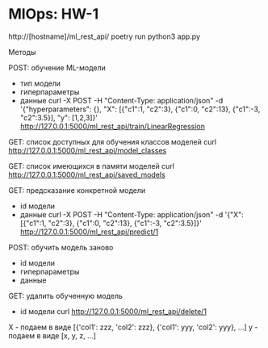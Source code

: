 # MlOps: HW-1

http://[hostname]/ml_rest_api/
poetry run python3 app.py

Методы

POST: обучение ML-модели
- тип модели
- гиперпараметры
- данные
curl -X POST -H "Content-Type: application/json" -d '{"hyperparameters": {}, "X": [{"c1":1, "c2":3}, {"c1":0, "c2":13}, {"c1":-3, "c2":3.5}], "y": [1,2,3]}' http://127.0.0.1:5000/ml_rest_api/train/LinearRegression

GET: список доступных для обучения классов моделей
curl http://127.0.0.1:5000/ml_rest_api/model_classes

GET: список имеющихся в памяти моделей
curl http://127.0.0.1:5000/ml_rest_api/saved_models

GET: предсказание конкретной модели
- id модели
- данные
curl -X POST -H "Content-Type: application/json" -d '{"X": [{"c1":1, "c2":3}, {"c1":0, "c2":13}, {"c1":-3, "c2":3.5}]}' http://127.0.0.1:5000/ml_rest_api/predict/1

POST: обучить модель заново
- id модели
- гиперпараметры
- данные 

GET: удалить обученную модель
- id модели
curl http://127.0.0.1:5000/ml_rest_api/delete/1


X - подаем в виде [{'col1': zzz, 'col2': zzz}, {'col1': yyy, 'col2': yyy}, ...]
y - подаем в виде [x, y, z, ...]